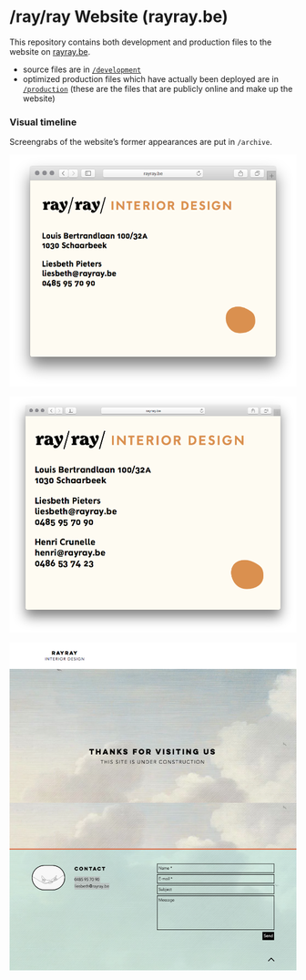 # /ray/ray Website (rayray.be)

This repository contains both development and production files to the website on [rayray.be](http://www.rayray.be).

- source files are in [`/development`](development/)
- optimized production files which have actually been deployed are in [`/production`](production/) (these are the files that are publicly online and make up the website)

### Visual timeline

Screengrabs of the website’s former appearances are put in `/archive`.

![Website’s homepage on September 9, 2020 (View on [Web Archive](http://web.archive.org/web/20200910130841/http://rayray.be/) or on [archive.today](https://archive.fo/BvpjO))](archive/2020-09-10-150657.png)

![Website’s homepage on June 27, 2020](archive/2020-09-10-144639.png)

![Website’s homepage on June 23, 2020](archive/2020-06-23-155919.png)





